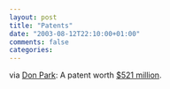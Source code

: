 ```yaml
---
layout: post
title: "Patents"
date: "2003-08-12T22:10:00+01:00"
comments: false
categories: 
---
```


<p>via <a href="http://www.docuverse.com/blog/donpark/2003/08/11.html#a808" title="Don Park's Daily Habit">Don Park</a>: A patent worth <a href="http://www.reuters.com/newsArticle.jhtml;jsessionid=PCBZHTKC0VEPACRBAELCFEY?type=businessNews&storyID=3258691">$521 million</a>.</p>


